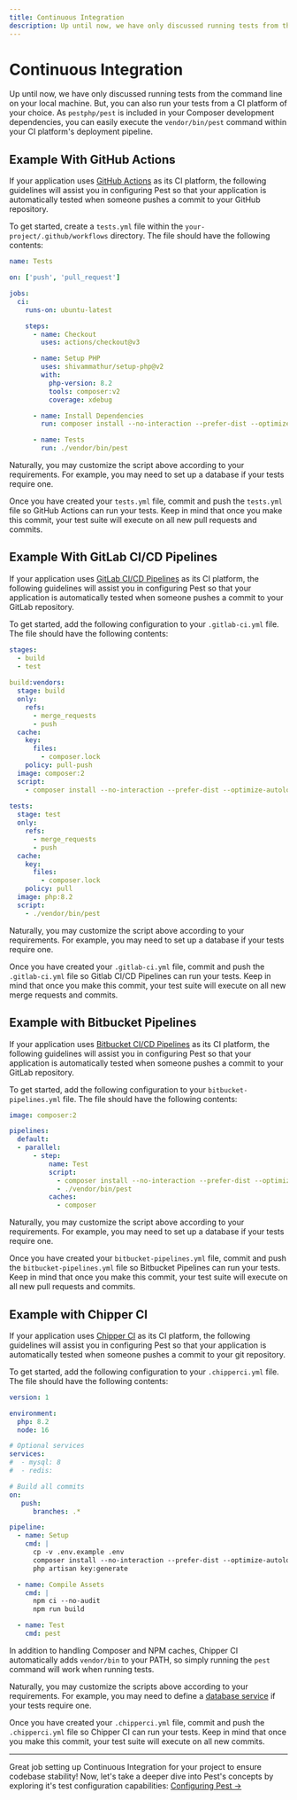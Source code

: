 ```yaml
---
title: Continuous Integration
description: Up until now, we have only discussed running tests from the command line on your local machine. But, you can also run your tests from a CI platform of your choice. As `pestphp/pest` is included in your Composer development dependencies, you can easily execute the `vendor/bin/pest` command within your CI platform's deployment pipeline.
---
```


# Continuous Integration

Up until now, we have only discussed running tests from the command line on your local machine. But, you can also run your tests from a CI platform of your choice. As `pestphp/pest` is included in your Composer development dependencies, you can easily execute the `vendor/bin/pest` command within your CI platform's deployment pipeline.

## Example With GitHub Actions

If your application uses [GitHub Actions](https://github.com/features/actions) as its CI platform, the following guidelines will assist you in configuring Pest so that your application is automatically tested when someone pushes a commit to your GitHub repository.

To get started, create a `tests.yml` file within the `your-project/.github/workflows` directory. The file should have the following contents:

```yaml
name: Tests

on: ['push', 'pull_request']

jobs:
  ci:
    runs-on: ubuntu-latest

    steps:
      - name: Checkout
        uses: actions/checkout@v3

      - name: Setup PHP
        uses: shivammathur/setup-php@v2
        with:
          php-version: 8.2
          tools: composer:v2
          coverage: xdebug

      - name: Install Dependencies
        run: composer install --no-interaction --prefer-dist --optimize-autoloader

      - name: Tests
        run: ./vendor/bin/pest
```

Naturally, you may customize the script above according to your requirements. For example, you may need to set up a database if your tests require one.

Once you have created your `tests.yml` file, commit and push the `tests.yml` file so GitHub Actions can run your tests. Keep in mind that once you make this commit, your test suite will execute on all new pull requests and commits.


## Example With GitLab CI/CD Pipelines

If your application uses [GitLab CI/CD Pipelines](https://docs.gitlab.com/ee/ci/pipelines/) as its CI platform, the following guidelines will assist you in configuring Pest so that your application is automatically tested when someone pushes a commit to your GitLab repository.

To get started, add the following configuration to your `.gitlab-ci.yml` file. The file should have the following contents:

```yaml
stages:
  - build
  - test
  
build:vendors:
  stage: build
  only:
    refs:
      - merge_requests
      - push
  cache:
    key:
      files:
        - composer.lock
    policy: pull-push
  image: composer:2
  script:
    - composer install --no-interaction --prefer-dist --optimize-autoloader
      
tests:
  stage: test
  only:
    refs:
      - merge_requests
      - push
  cache:
    key:
      files:
        - composer.lock
    policy: pull
  image: php:8.2
  script:
    - ./vendor/bin/pest
```

Naturally, you may customize the script above according to your requirements. For example, you may need to set up a database if your tests require one.

Once you have created your `.gitlab-ci.yml` file, commit and push the `.gitlab-ci.yml` file so Gitlab CI/CD Pipelines can run your tests. Keep in mind that once you make this commit, your test suite will execute on all new merge requests and commits.

## Example with Bitbucket Pipelines

If your application uses [Bitbucket CI/CD Pipelines](https://bitbucket.org/product/features/pipelines) as its CI platform, the following guidelines will assist you in configuring Pest so that your application is automatically tested when someone pushes a commit to your GitLab repository.

To get started, add the following configuration to your `bitbucket-pipelines.yml` file. The file should have the following contents:

```yaml
image: composer:2

pipelines:
  default:
  - parallel:
      - step:
          name: Test
          script:
            - composer install --no-interaction --prefer-dist --optimize-autoloader
            - ./vendor/bin/pest
          caches:
            - composer
```

Naturally, you may customize the script above according to your requirements. For example, you may need to set up a database if your tests require one.

Once you have created your `bitbucket-pipelines.yml` file, commit and push the `bitbucket-pipelines.yml` file so Bitbucket Pipelines can run your tests. Keep in mind that once you make this commit, your test suite will execute on all new pull requests and commits.

## Example with Chipper CI

If your application uses [Chipper CI](https://chipperci.com) as its CI platform, the following guidelines will assist you in configuring Pest so that your application is automatically tested when someone pushes a commit to your git repository.

To get started, add the following configuration to your `.chipperci.yml` file. The file should have the following contents:

```yaml
version: 1

environment:
  php: 8.2
  node: 16

# Optional services
services:
#  - mysql: 8
#  - redis:

# Build all commits
on:
   push:
      branches: .*

pipeline:
  - name: Setup
    cmd: |
      cp -v .env.example .env
      composer install --no-interaction --prefer-dist --optimize-autoloader
      php artisan key:generate

  - name: Compile Assets
    cmd: |
      npm ci --no-audit
      npm run build

  - name: Test
    cmd: pest
```

In addition to handling Composer and NPM caches, Chipper CI automatically adds `vendor/bin` to your PATH, so simply running the `pest` command will work when running tests.

Naturally, you may customize the scripts above according to your requirements. For example, you may need to define a [database service](https://chipperci.com/docs/builds/databases/) if your tests require one.

Once you have created your `.chipperci.yml` file, commit and push the `.chipperci.yml` file so Chipper CI can run your tests. Keep in mind that once you make this commit, your test suite will execute on all new commits.

---

Great job setting up Continuous Integration for your project to ensure codebase stability! Now, let's take a deeper dive into Pest's concepts by exploring it's test configuration capabilities: [Configuring Pest →](/docs/configuring-tests)
